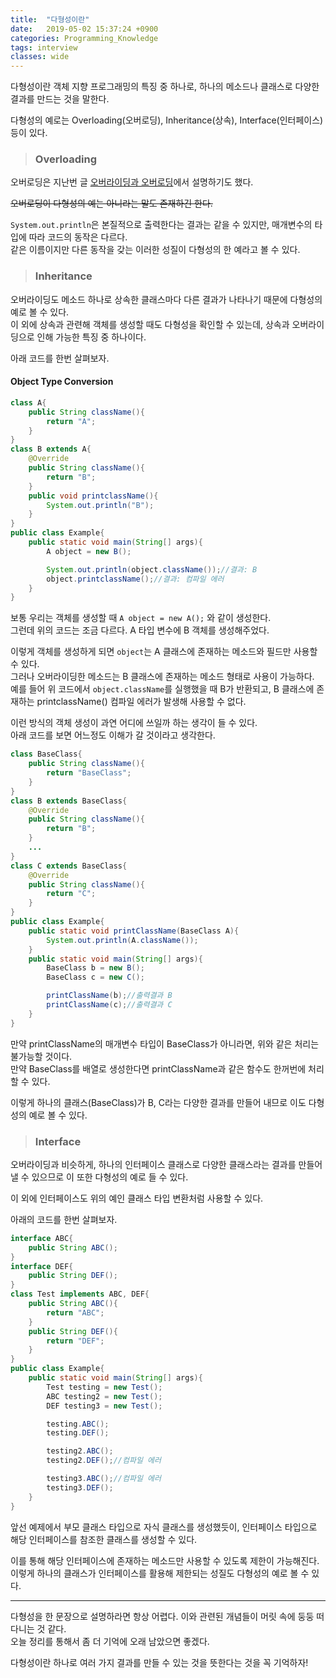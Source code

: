 ```yaml
---
title:  "다형성이란"
date:   2019-05-02 15:37:24 +0900
categories: Programming_Knowledge
tags: interview
classes: wide
---
```


다형성이란 객체 지향 프로그래밍의 특징 중 하나로, 하나의 메소드나 클래스로 다양한 결과를 만드는 것을 말한다.  
  
다형성의 예로는 Overloading(오버로딩), Inheritance(상속), Interface(인터페이스) 등이 있다.  
  
> ### Overloading

오버로딩은 지난번 글 [오버라이딩과 오버로딩](https://2ssue.github.io/programming_knowledge/190428_PJI/)에서 설명하기도 했다.  

~~오버로딩이 다형성의 예는 아니라는 말도 존재하긴 한다.~~
  
`System.out.println`은 본질적으로 출력한다는 결과는 같을 수 있지만, 매개변수의 타입에 따라 코드의 동작은 다르다.  
같은 이름이지만 다른 동작을 갖는 이러한 성질이 다형성의 한 예라고 볼 수 있다.  
  
> ### Inheritance

오버라이딩도 메소드 하나로 상속한 클래스마다 다른 결과가 나타나기 때문에 다형성의 예로 볼 수 있다.  
이 외에 상속과 관련해 객체를 생성할 때도 다형성을 확인할 수 있는데, 상속과 오버라이딩으로 인해 가능한 특징 중 하나이다.  
  
아래 코드를 한번 살펴보자.  

#### Object Type Conversion
  
```java
class A{
    public String className(){
        return "A";
    }
}
class B extends A{
    @Override
    public String className(){
        return "B";
    }
    public void printclassName(){
        System.out.println("B");
    }
}
public class Example{
    public static void main(String[] args){
        A object = new B();

        System.out.println(object.className());//결과: B
        object.printclassName();//결과: 컴파일 에러
    }
}
```

보통 우리는 객체를 생성할 때 `A object = new A();` 와 같이 생성한다.  
그런데 위의 코드는 조금 다르다. A 타입 변수에 B 객체를 생성해주었다.  
  
이렇게 객체를 생성하게 되면 `object`는 A 클래스에 존재하는 메소드와 필드만 사용할 수 있다.  
그러나 오버라이딩한 메소드는 B 클래스에 존재하는 메소드 형태로 사용이 가능하다.  
예를 들어 위 코드에서 `object.className`를 실행했을 때 B가 반환되고, B 클래스에 존재하는 printclassName() 컴파일 에러가 발생해 사용할 수 없다.  
  
이런 방식의 객체 생성이 과연 어디에 쓰일까 하는 생각이 들 수 있다.  
아래 코드를 보면 어느정도 이해가 갈 것이라고 생각한다.  
  
```java
class BaseClass{
    public String className(){
        return "BaseClass";
    }
}
class B extends BaseClass{
    @Override
    public String className(){
        return "B";
    }
    ...
}
class C extends BaseClass{
    @Override
    public String className(){
        return "C";
    }
}
public class Example{
    public static void printClassName(BaseClass A){
        System.out.println(A.className());
    }
    public static void main(String[] args){
        BaseClass b = new B();
        BaseClass c = new C();

        printClassName(b);//출력결과 B
        printClassName(c);//출력결과 C
    }
}
```
  
만약 printClassName의 매개변수 타입이 BaseClass가 아니라면, 위와 같은 처리는 불가능할 것이다.  
만약 BaseClass를 배열로 생성한다면 printClassName과 같은 함수도 한꺼번에 처리할 수 있다.  
  
이렇게 하나의 클래스(BaseClass)가 B, C라는 다양한 결과를 만들어 내므로 이도 다형성의 예로 볼 수 있다.  
  
> ### Interface

오버라이딩과 비슷하게, 하나의 인터페이스 클래스로 다양한 클래스라는 결과를 만들어낼 수 있으므로 이 또한 다형성의 예로 들 수 있다.  
  
이 외에 인터페이스도 위의 예인 클래스 타입 변환처럼 사용할 수 있다.  
  
아래의 코드를 한번 살펴보자.  

```java
interface ABC{
    public String ABC();
}
interface DEF{
    public String DEF();
}
class Test implements ABC, DEF{
    public String ABC(){
        return "ABC";
    }
    public String DEF(){
        return "DEF";
    }
}
public class Example{
    public static void main(String[] args){
        Test testing = new Test();
        ABC testing2 = new Test();
        DEF testing3 = new Test();

        testing.ABC();
        testing.DEF();

        testing2.ABC();
        testing2.DEF();//컴파일 에러

        testing3.ABC();//컴파일 에러
        testing3.DEF();
    }
}
```

앞선 예제에서 부모 클래스 타입으로 자식 클래스를 생성했듯이, 인터페이스 타입으로 해당 인터페이스를 참조한 클래스를 생성할 수 있다.  
  
이를 통해 해당 인터페이스에 존재하는 메소드만 사용할 수 있도록 제한이 가능해진다.  
이렇게 하나의 클래스가 인터페이스를 활용해 제한되는 성질도 다형성의 예로 볼 수 있다.  

___

다형성을 한 문장으로 설명하라면 항상 어렵다. 이와 관련된 개념들이 머릿 속에 둥둥 떠다니는 것 같다.  
오늘 정리를 통해서 좀 더 기억에 오래 남았으면 좋겠다.  
  
다형성이란 하나로 여러 가지 결과를 만들 수 있는 것을 뜻한다는 것을 꼭 기억하자!  